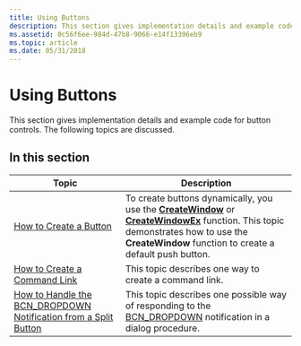 ```yaml
---
title: Using Buttons
description: This section gives implementation details and example code for button controls. The following topics are discussed.
ms.assetid: 0c56f6ee-984d-47b8-9066-e14f13396eb9
ms.topic: article
ms.date: 05/31/2018
---
```


# Using Buttons

This section gives implementation details and example code for button controls. The following topics are discussed.

## In this section



| Topic                                                                                                                                       | Description                                                                                                                                                                                                                                              |
|---------------------------------------------------------------------------------------------------------------------------------------------|----------------------------------------------------------------------------------------------------------------------------------------------------------------------------------------------------------------------------------------------------------|
| [How to Create a Button](create-a-button.md)<br/>                                                                                    | To create buttons dynamically, you use the [**CreateWindow**](/windows/desktop/api/winuser/nf-winuser-createwindowa) or [**CreateWindowEx**](/windows/desktop/api/winuser/nf-winuser-createwindowexa) function. This topic demonstrates how to use the **CreateWindow** function to create a default push button.<br/> |
| [How to Create a Command Link](create-a-command-link.md)<br/>                                                                        | This topic describes one way to create a command link.<br/>                                                                                                                                                                                        |
| [How to Handle the BCN\_DROPDOWN Notification from a Split Button](handle-the-bcn-dropdown-notification-from-a-split-button.md)<br/> | This topic describes one possible way of responding to the [BCN\_DROPDOWN](bcn-dropdown.md) notification in a dialog procedure. <br/>                                                                                                             |



 

 

